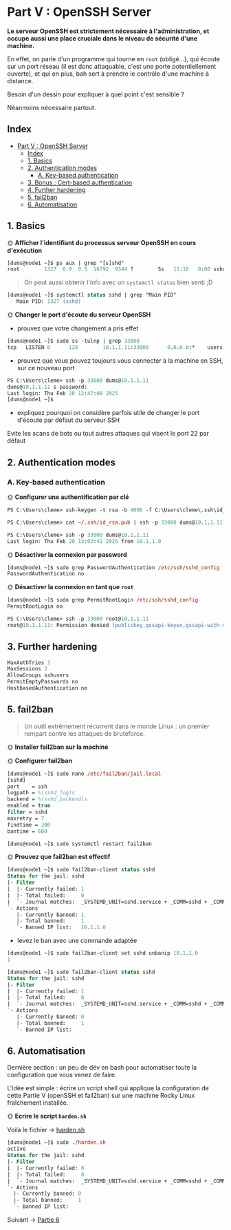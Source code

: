 # Part V : OpenSSH Server

**Le serveur OpenSSH est strictement nécessaire à l'administration, et occupe aussi une place cruciale dans le niveau de sécurité d'une machine.**

En effet, on parle d'un programme qui tourne en `root` (obligé...), qui écoute sur un port réseau (il est donc attaquable, c'est une porte potentiellement ouverte), et qui en plus, bah sert à prendre le contrôle d'une machine à distance.

Besoin d'un dessin pour expliquer à quel point c'est sensible ?

Néanmoins nécessaire partout.

## Index

- [Part V : OpenSSH Server](#part-v--openssh-server)
  - [Index](#index)
  - [1. Basics](#1-basics)
  - [2. Authentication modes](#2-authentication-modes)
    - [A. Key-based authentication](#a-key-based-authentication)
  - [3. Bonus : Cert-based authentication](#3-bonus--cert-based-authentication)
  - [4. Further hardening](#4-further-hardening)
  - [5. fail2ban](#5-fail2ban)
  - [6. Automatisation](#6-automatisation)

## 1. Basics

🌞 **Afficher l'identifiant du processus serveur OpenSSH en cours d'exécution**

```ps
[dums@node1 ~]$ ps aux | grep "[s]shd"
root        1327  0.0  0.5  16792  9344 ?        Ss   11:10   0:00 sshd: /usr/sbin/sshd -D [listener] 0 of 10-100 startups
```

> On peut aussi obtenir l'info avec un `systemctl status` bien senti ;D

```ps
[dums@node1 ~]$ systemctl status sshd | grep "Main PID"
   Main PID: 1327 (sshd)
```

🌞 **Changer le port d'écoute du serveur OpenSSH**

- prouvez que votre changement a pris effet
```ps
[dums@node1 ~]$ sudo ss -tulnp | grep 33000
tcp   LISTEN 0      128        10.1.1.11:33000      0.0.0.0:*    users:(("sshd",pid=1527,fd=3))
```

- prouvez que vous pouvez toujours vous connecter à la machine en SSH, sur ce nouveau port
```ps
PS C:\Users\cleme> ssh -p 33000 dums@10.1.1.11
dums@10.1.1.11 s password:
Last login: Thu Feb 20 12:47:08 2025
[dums@node1 ~]$
```
- expliquez pourquoi on considère parfois utile de changer le port d'écoute par défaut du serveur SSH

Evite les scans de bots ou tout autres attaques qui visent le port 22 par défaut

## 2. Authentication modes

### A. Key-based authentication

🌞 **Configurer une authentification par clé**

```ps
PS C:\Users\cleme> ssh-keygen -t rsa -b 4096 -f C:\Users\cleme\.ssh\id_rsa

PS C:\Users\cleme> cat ~/.ssh/id_rsa.pub | ssh -p 33000 dums@10.1.1.11 "mkdir -p ~/.ssh && chmod 700 ~/.ssh && cat >> ~/.ssh/authorized_keys && chmod 600 ~/.ssh/authorized_keys"

PS C:\Users\cleme> ssh -p 33000 dums@10.1.1.11
Last login: Thu Feb 20 13:03:41 2025 from 10.1.1.0
```

🌞 **Désactiver la connexion par password**
```ps
[dums@node1 ~]$ sudo grep PasswordAuthentication /etc/ssh/sshd_config
PasswordAuthentication no
```

🌞 **Désactiver la connexion en tant que `root`**
```ps
[dums@node1 ~]$ sudo grep PermitRootLogin /etc/ssh/sshd_config
PermitRootLogin no
```
```ps
PS C:\Users\cleme> ssh -p 33000 root@10.1.1.11
root@10.1.1.11: Permission denied (publickey,gssapi-keyex,gssapi-with-mic).
```

## 3. Further hardening

```ps
MaxAuthTries 3
MaxSessions 3
AllowGroups sshusers
PermitEmptyPasswords no
HostbasedAuthentication no
```

## 5. fail2ban

> Un outil extrêmement récurrent dans le monde Linux : un premier rempart contre les attaques de bruteforce.

🌞 **Installer fail2ban sur la machine**

🌞 **Configurer fail2ban**

```ps
[dums@node1 ~]$ sudo nano /etc/fail2ban/jail.local
[sshd]
port    = ssh
logpath = %(sshd_log)s
backend = %(sshd_backend)s
enabled = true
filter = sshd
maxretry = 7
findtime = 300
bantime = 600
```
```ps
[dums@node1 ~]$ sudo systemctl restart fail2ban
```

🌞 **Prouvez que fail2ban est effectif**

```ps
[dums@node1 ~]$ sudo fail2ban-client status sshd
Status for the jail: sshd
|- Filter
|  |- Currently failed: 1
|  |- Total failed:     8
|  `- Journal matches:  _SYSTEMD_UNIT=sshd.service + _COMM=sshd + _COMM=sshd-session
`- Actions
   |- Currently banned: 1
   |- Total banned:     1
   `- Banned IP list:   10.1.1.0
```
- levez le ban avec une commande adaptée

```ps
[dums@node1 ~]$ sudo fail2ban-client set sshd unbanip 10.1.1.0
1

[dums@node1 ~]$ sudo fail2ban-client status sshd
Status for the jail: sshd
|- Filter
|  |- Currently failed: 1
|  |- Total failed:     8
|  `- Journal matches:  _SYSTEMD_UNIT=sshd.service + _COMM=sshd + _COMM=sshd-session
`- Actions
   |- Currently banned: 0
   |- Total banned:     1
   `- Banned IP list:
```

## 6. Automatisation

Dernière section : un peu de dév en bash pour automatiser toute la configuration que vous venez de faire.

L'idée est simple : écrire un script shell qui applique la configuration de cette Partie V (openSSH et fail2ban) sur une machine Rocky Linux fraîchement installée.

🌞 **Ecrire le script `harden.sh`**

Voilà le fichier -> [harden.sh](./harden.sh)
 
 ```ps
 [dums@node1 ~]$ sudo ./harden.sh
active
Status for the jail: sshd
|- Filter
|  |- Currently failed: 0
|  |- Total failed:     8
|  `- Journal matches:  _SYSTEMD_UNIT=sshd.service + _COMM=sshd + _COMM=sshd-session
`- Actions
   |- Currently banned: 0
   |- Total banned:     1
   `- Banned IP list:
```

Suivant -> [Partie 6](./part6.md)